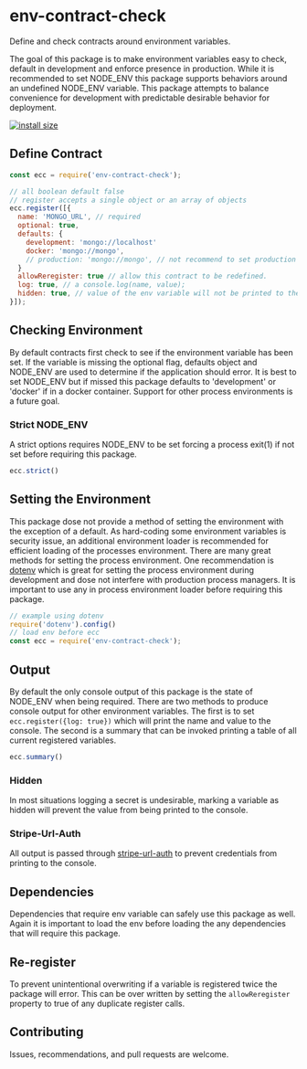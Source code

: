 # env-contract-check

Define and check contracts around environment variables.

The goal of this package is to make environment variables easy to check, default in development and enforce presence in production.
While it is recommended to set NODE_ENV this package supports behaviors around an undefined NODE_ENV variable.
This package attempts to balance convenience for development with predictable desirable behavior for deployment.

[![install size](https://packagephobia.now.sh/badge?p=env-contract-check)](https://packagephobia.now.sh/result?p=env-contract-check)

## Define Contract

```javascript
const ecc = require('env-contract-check');

// all boolean default false
// register accepts a single object or an array of objects
ecc.register([{
  name: 'MONGO_URL', // required
  optional: true,
  defaults: {
    development: 'mongo://localhost'
    docker: 'mongo://mongo',
    // production: 'mongo://mongo', // not recommend to set production default
  }  
  allowReregister: true // allow this contract to be redefined.
  log: true, // a console.log(name, value);
  hidden: true, // value of the env variable will not be printed to the console.
}]);
```

## Checking Environment

By default contracts first check to see if the environment variable has been set.
If the variable is missing the optional flag, defaults object and NODE_ENV are used to determine if the application should error.
It is best to set NODE_ENV but if missed this package defaults to 'development' or 'docker' if in a docker container.
Support for other process environments is a future goal.

### Strict NODE_ENV

A strict options requires NODE_ENV to be set forcing a process exit(1) if not set before requiring this package.

```javascript
ecc.strict()
```

## Setting the Environment

This package dose not provide a method of setting the environment with the exception of a default.
As hard-coding some environment variables is security issue, an additional environment loader is recommended for efficient loading of the processes environment.
There are many great methods for setting the process environment.
One recommendation is [dotenv](https://www.npmjs.com/package/dotenv) which is great for setting the process environment during development and dose not interfere with production process managers.
It is important to use any in process environment loader before requiring this package.

```javascript
// example using dotenv
require('dotenv').config()
// load env before ecc
const ecc = require('env-contract-check');
```

## Output

By default the only console output of this package is the state of NODE_ENV when being required.
There are two methods to produce console output for other environment variables.
The first is to set `ecc.register({log: true})` which will print the name and value to the console.
The second is a summary that can be invoked printing a table of all current registered variables.

```javascript
ecc.summary()
```

### Hidden

In most situations logging a secret is undesirable, marking a variable as hidden will prevent the value from being printed to the console.

### Stripe-Url-Auth

All output is passed through [stripe-url-auth](https://www.npmjs.com/package/strip-url-auth) to prevent credentials from printing to the console.

## Dependencies

Dependencies that require env variable can safely use this package as well.
Again it is important to load the env before loading the any dependencies that will require this package.

## Re-register

To prevent unintentional overwriting if a variable is registered twice the package will error.
This can be over written by setting the `allowReregister` property to true of any duplicate register calls.

## Contributing

Issues, recommendations, and pull requests are welcome.
